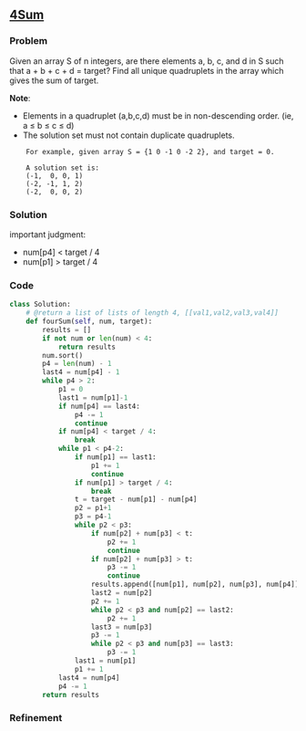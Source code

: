 ## [4Sum](https://oj.leetcode.com/submissions/detail/22507928/)

### Problem

Given an array S of n integers, are there elements a, b, c, and d in S such that a + b + c + d = target? Find all unique quadruplets in the array which gives the sum of target.

__Note__:
- Elements in a quadruplet (a,b,c,d) must be in non-descending order. (ie, a ≤ b ≤ c ≤ d)
- The solution set must not contain duplicate quadruplets.
```
    For example, given array S = {1 0 -1 0 -2 2}, and target = 0.

    A solution set is:
    (-1,  0, 0, 1)
    (-2, -1, 1, 2)
    (-2,  0, 0, 2)
```

### Solution

important judgment:
- num[p4] < target / 4
- num[p1] > target / 4

### Code

``` Python
class Solution:
    # @return a list of lists of length 4, [[val1,val2,val3,val4]]
    def fourSum(self, num, target):
        results = []
        if not num or len(num) < 4:
            return results
        num.sort()
        p4 = len(num) - 1
        last4 = num[p4] - 1
        while p4 > 2:
            p1 = 0
            last1 = num[p1]-1
            if num[p4] == last4:
                p4 -= 1
                continue
            if num[p4] < target / 4:
                break
            while p1 < p4-2:
                if num[p1] == last1:
                    p1 += 1
                    continue
                if num[p1] > target / 4:
                    break
                t = target - num[p1] - num[p4]
                p2 = p1+1
                p3 = p4-1
                while p2 < p3:
                    if num[p2] + num[p3] < t:
                        p2 += 1
                        continue
                    if num[p2] + num[p3] > t:
                        p3 -= 1
                        continue
                    results.append([num[p1], num[p2], num[p3], num[p4]])
                    last2 = num[p2]
                    p2 += 1
                    while p2 < p3 and num[p2] == last2:
                        p2 += 1
                    last3 = num[p3]
                    p3 -= 1
                    while p2 < p3 and num[p3] == last3:
                        p3 -= 1
                last1 = num[p1]
                p1 += 1
            last4 = num[p4]
            p4 -= 1
        return results
```

### Refinement
